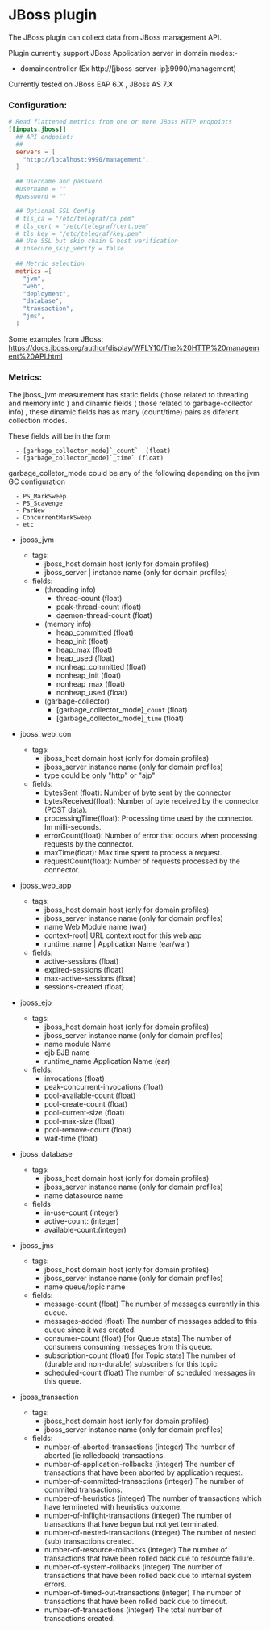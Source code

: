 # JBoss plugin

The JBoss plugin can collect data from JBoss management API.

Plugin currently support JBoss Application server in domain modes:-

- domaincontroller  (Ex http://[jboss-server-ip]:9990/management)

Currently tested on JBoss EAP 6.X , JBoss AS 7.X

### Configuration:

```toml
# Read flattened metrics from one or more JBoss HTTP endpoints
[[inputs.jboss]]
  ## API endpoint:
  ##
  servers = [
    "http://localhost:9990/management",
  ]

  ## Username and password
  #username = ""
  #password = ""

  ## Optional SSL Config
  # tls_ca = "/etc/telegraf/ca.pem"
  # tls_cert = "/etc/telegraf/cert.pem"
  # tls_key = "/etc/telegraf/key.pem"
  ## Use SSL but skip chain & host verification
  # insecure_skip_verify = false
  
  ## Metric selection
  metrics =[
    "jvm",
    "web",
    "deployment",
    "database",
    "transaction",
    "jms",
  ]
```

Some examples from JBoss:
https://docs.jboss.org/author/display/WFLY10/The%20HTTP%20management%20API.html


### Metrics:

The jboss_jvm measurement has static fields (those related to threading and memory info ) and dinamic fields ( those related to garbage-collector info) , these dinamic fields has as many  (count/time) pairs as diferent collection modes.

These fields will be in the form

      - [garbage_collector_mode]`_count`  (float)
      - [garbage_collector_mode]`_time` (float)

garbage_colletor_mode could be any of the following depending on the jvm GC configuration

      - PS_MarkSweep
      - PS_Scavenge
      - ParNew
      - ConcurrentMarkSweep
      - etc


- jboss_jvm
    - tags:
        - jboss_host  domain host (only for domain profiles)
        - jboss_server | instance name (only for domain profiles)
    - fields:
        - (threading info)
            - thread-count (float)
            - peak-thread-count (float)
            - daemon-thread-count (float)
        - (memory info)
            - heap_committed (float)
            - heap_init (float)
            - heap_max (float)
            - heap_used (float)
            - nonheap_committed (float)
            - nonheap_init (float)
            - nonheap_max (float)
            - nonheap_used (float)
        - (garbage-collector)
            - [garbage_collector_mode]`_count`  (float)
            - [garbage_collector_mode]`_time` (float)

- jboss_web_con
    - tags:
        - jboss_host  domain host (only for domain profiles)
        - jboss_server  instance name (only for domain profiles)
        - type  could be only "http"  or "ajp"
    - fields:
        - bytesSent (float):	Number of byte sent by the connector
        - bytesReceived(float):	Number of byte received by the connector (POST data).
        - processingTime(float):	Processing time used by the connector. Im milli-seconds.
        - errorCount(float):	Number of error that occurs when processing requests by the connector.
        - maxTime(float):	Max time spent to process a request.
        - requestCount(float):	Number of requests processed by the connector.

- jboss_web_app
    - tags:
        - jboss_host  domain host (only for domain profiles)
        - jboss_server  instance name (only for domain profiles)
        - name  Web Module name (war)
        - context-root| URL context root for this web app
        - runtime_name   |  Application Name (ear/war)
    - fields:
        - active-sessions (float)
        - expired-sessions (float)
        - max-active-sessions (float)
        - sessions-created (float)

- jboss_ejb
    - tags:
        - jboss_host  domain host (only for domain profiles)
        - jboss_server  instance name (only for domain profiles)
        - name   module Name
        - ejb   EJB name
        - runtime_name  Application Name (ear)
    - fields:
        - invocations (float)
        - peak-concurrent-invocations (float)
        - pool-available-count (float)
        - pool-create-count (float)
        - pool-current-size (float)
        - pool-max-size (float)
        - pool-remove-count (float)
        - wait-time (float)

- jboss_database
    - tags:
        - jboss_host  domain host (only for domain profiles)
        - jboss_server  instance name (only for domain profiles)
        - name  datasource name
    - fields
        - in-use-count (integer)
        - active-count: (integer)
        - available-count:(integer)

- jboss_jms
    - tags:
        - jboss_host  domain host (only for domain profiles)
        - jboss_server  instance name (only for domain profiles)
        - name   queue/topic name
    - fields:
        - message-count (float)  The number of messages currently in this queue.
        - messages-added (float) The number of messages added to this queue since it was created.
        - consumer-count (float) [for Queue stats] The number of consumers consuming messages from this queue.
        - subscription-count (float) [for Topic stats] The number of (durable and non-durable) subscribers for this topic.
        - scheduled-count (float) The number of scheduled messages in this queue.

- jboss_transaction
    - tags:
        - jboss_host  domain host (only for domain profiles)
        - jboss_server  instance name (only for domain profiles)
    - fields:
        - number-of-aborted-transactions (integer)  The number of aborted (ie rolledback) transactions.
        - number-of-application-rollbacks (integer) The number of transactions that have been aborted by application request.
        - number-of-committed-transactions (integer) The number of commited transactions.
        - number-of-heuristics (integer) The number of transactions which have termineted with heuristics outcome.
        - number-of-inflight-transactions (integer) The number of transactions that have begun but not yet terminated.
        - number-of-nested-transactions (integer) The number of nested (sub) transactions created.
        - number-of-resource-rollbacks (integer) The number of transactions that have been rolled back due to resource failure.
        - number-of-system-rollbacks (integer) The number of transactions that have been rolled back due to internal system errors.
        - number-of-timed-out-transactions (integer) The number of transactions that have been rolled back due to timeout.
        - number-of-transactions (integer) The total number of transactions created.
    
